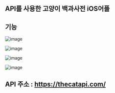 ## API를 사용한 고양이 백과사전 iOS어플

## 기능
![image](https://github.com/cyujin/Catopedia/assets/113533845/89e10c0e-0fe7-47bd-8768-1b6744b480d8)

![image](https://github.com/cyujin/Catopedia/assets/113533845/55db5264-51e4-465b-b9e8-01853066618a)

![image](https://github.com/cyujin/Catopedia/assets/113533845/25cd3138-41d1-4e9c-821b-f78ae6b2216a)

![image](https://github.com/cyujin/Catopedia/assets/113533845/f0b5b437-52c5-4931-a7b8-191b064494f0)

## API 주소 : https://thecatapi.com/
